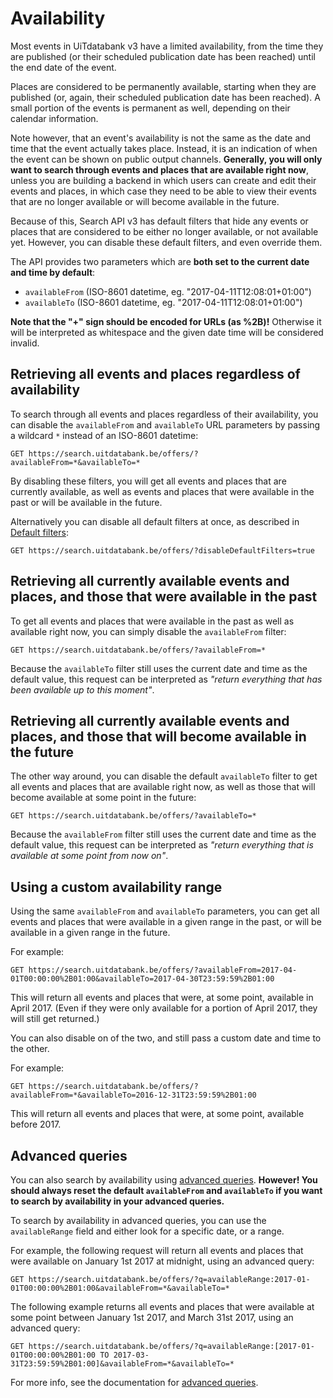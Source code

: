 ---
---

# Availability

Most events in UiTdatabank v3 have a limited availability, from the time they are published \(or their scheduled publication date has been reached\) until the end date of the event.

Places are considered to be permanently available, starting when they are published \(or, again, their scheduled publication date has been reached\). A small portion of the events is permanent as well, depending on their calendar information.

Note however, that an event's availability is not the same as the date and time that the event actually takes place. Instead, it is an indication of when the event can be shown on public output channels. **Generally, you will only want to search through events and places that are available right now**, unless you are building a backend in which users can create and edit their events and places, in which case they need to be able to view their events that are no longer available or will become available in the future.

Because of this, Search API v3 has default filters that hide any events or places that are considered to be either no longer available, or not available yet. However, you can disable these default filters, and even override them.

The API provides two parameters which are **both set to the current date and time by default**:

* `availableFrom` \(ISO-8601 datetime, eg. "2017-04-11T12:08:01+01:00"\)
* `availableTo` \(ISO-8601 datetime, eg. "2017-04-11T12:08:01+01:00"\)

**Note that the "+" sign should be encoded for URLs \(as %2B\)!** Otherwise it will be interpreted as whitespace and the given date time will be considered invalid.

## Retrieving all events and places regardless of availability

To search through all events and places regardless of their availability, you can disable the `availableFrom` and `availableTo` URL parameters by passing a wildcard `*` instead of an ISO-8601 datetime:

```
GET https://search.uitdatabank.be/offers/?availableFrom=*&availableTo=*
```

By disabling these filters, you will get all events and places that are currently available, as well as events and places that were available in the past or will be available in the future.

Alternatively you can disable all default filters at once, as described in [Default filters](../../getting_started/default-filters):

```
GET https://search.uitdatabank.be/offers/?disableDefaultFilters=true
```

## Retrieving all currently available events and places, and those that were available in the past

To get all events and places that were available in the past as well as available right now, you can simply disable the `availableFrom` filter:

```
GET https://search.uitdatabank.be/offers/?availableFrom=*
```

Because the `availableTo` filter still uses the current date and time as the default value, this request can be interpreted as _"return everything that has been available up to this moment"_.

## Retrieving all currently available events and places, and those that will become available in the future

The other way around, you can disable the default `availableTo` filter to get all events and places that are available right now, as well as those that will become available at some point in the future:

```
GET https://search.uitdatabank.be/offers/?availableTo=*
```

Because the `availableFrom` filter still uses the current date and time as the default value, this request can be interpreted as _"return everything that is available at some point from now on"_.

## Using a custom availability range

Using the same `availableFrom` and `availableTo` parameters, you can get all events and places that were available in a given range in the past, or will be available in a given range in the future.

For example:

```
GET https://search.uitdatabank.be/offers/?availableFrom=2017-04-01T00:00:00%2B01:00&availableTo=2017-04-30T23:59:59%2B01:00
```

This will return all events and places that were, at some point, available in April 2017. \(Even if they were only available for a portion of April 2017, they will still get returned.\)

You can also disable on of the two, and still pass a custom date and time to the other.

For example:

```
GET https://search.uitdatabank.be/offers/?availableFrom=*&availableTo=2016-12-31T23:59:59%2B01:00
```

This will return all events and places that were, at some point, available before 2017.

## Advanced queries

You can also search by availability using [advanced queries](../../reference/advanced-queries). **However! You should always reset the default **`availableFrom`** and **`availableTo`** if you want to search by availability in your advanced queries.**

To search by availability in advanced queries, you can use the `availableRange` field and either look for a specific date, or a range.

For example, the following request will return all events and places that were available on January 1st 2017 at midnight, using an advanced query:

```
GET https://search.uitdatabank.be/offers/?q=availableRange:2017-01-01T00:00:00%2B01:00&availableFrom=*&availableTo=*
```

The following example returns all events and places that were available at some point between January 1st 2017, and March 31st 2017, using an advanced query:

```
GET https://search.uitdatabank.be/offers/?q=availableRange:[2017-01-01T00:00:00%2B01:00 TO 2017-03-31T23:59:59%2B01:00]&availableFrom=*&availableTo=*
```

For more info, see the documentation for [advanced queries](../../reference/advanced-queries).
